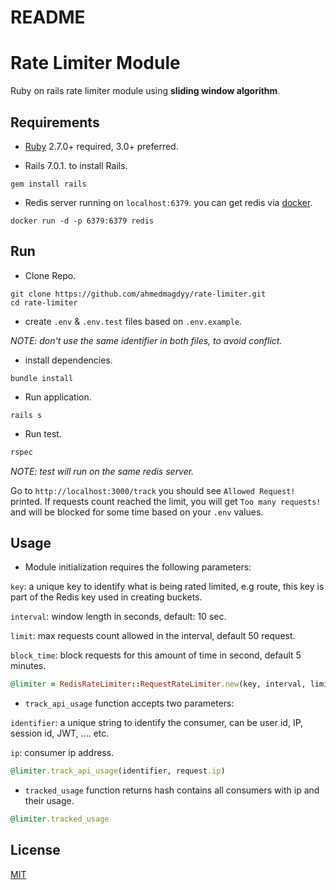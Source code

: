 # README

# Rate Limiter Module

Ruby on rails rate limiter module using **sliding window algorithm**.

## Requirements

- [Ruby](https://www.ruby-lang.org/en/documentation/installation/) 2.7.0+ required, 3.0+ preferred.

- Rails 7.0.1. to install Rails.
```
gem install rails
```

- Redis server running on ```localhost:6379```. you can get redis via [docker](https://docs.docker.com/engine/install/).
```
docker run -d -p 6379:6379 redis
```


## Run
- Clone Repo.
```
git clone https://github.com/ahmedmagdyy/rate-limiter.git
cd rate-limiter
```

- create ```.env```  & ```.env.test``` files based on ```.env.example```.

*NOTE: don't use the same identifier in both files, to avoid conflict.*

- install dependencies.
```
bundle install
```

- Run application.
```
rails s
```

- Run test.
```ruby
rspec
```
*NOTE: test will run on the same redis server.*

Go to ```http://localhost:3000/track``` you should see ```Allowed Request!``` printed. If requests count reached the limit, you will get ```Too many requests!``` and will be blocked for some time based on your ```.env``` values.
## Usage
- Module initialization requires the following parameters:

```key```: a unique key to identify what is being rated limited, e.g route, this key is part of the Redis key used in creating buckets.

```interval```: window length in seconds, default: 10 sec.

```limit```: max requests count allowed in the interval, default 50 request.

```block_time```: block requests for this amount of time in second, default 5 minutes.
```ruby
@limiter = RedisRateLimiter::RequestRateLimiter.new(key, interval, limit, block_time)
```

- ```track_api_usage``` function accepts two parameters:

```identifier```: a unique string to identify the consumer, can be user id, IP, session id, JWT, .... etc.

```ip```: consumer ip address.
```ruby
@limiter.track_api_usage(identifier, request.ip)
```

- ```tracked_usage``` function returns hash contains all consumers with ip and their usage.
```ruby
@limiter.tracked_usage
```
## License
[MIT](https://choosealicense.com/licenses/mit/)
